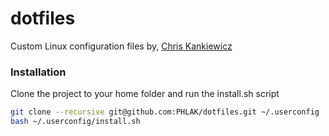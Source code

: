 dotfiles
========
Custom Linux configuration files by, [Chris Kankiewicz](http://www.ChrisKankiewicz.com)


### Installation

Clone the project to your home folder and run the install.sh script

```bash
git clone --recursive git@github.com:PHLAK/dotfiles.git ~/.userconfig
bash ~/.userconfig/install.sh
```
